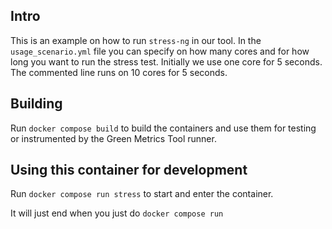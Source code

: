 ## Intro
This is an example on how to run `stress-ng` in our tool. 
In the `usage_scenario.yml` file you can specify on how many cores and for
how long you want to run the stress test. Initially we use one core for 5 
seconds. The commented line runs on 10 cores for 5 seconds.

## Building

Run `docker compose build` to build the containers and use them for testing or
instrumented by the Green Metrics Tool runner.

## Using this container for development

Run `docker compose run stress` to start and enter the container.

It will just end when you just do `docker compose run`
